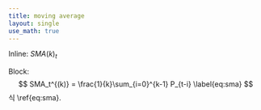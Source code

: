 ```yaml
---
title: moving average
layout: single
use_math: true
---
```

Inline: $SMA(k)_{t}$

Block:
$$
SMA_t^{(k)} = \frac{1}{k}\sum_{i=0}^{k-1} P_{t-i} \label{eq:sma}
$$
식 \ref{eq:sma}.
